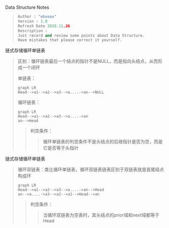 Data Structure Notes

> ```c++
> Author : "ebxeax"
> Version : 1.0
> Refresh Date 2020.11.26
> Description : 
> Just record and review some points about Data Structure.
> Have mistakes that please correct it yourself.
> ```
<!--more-->
链式存储循环单链表

> 区别：循环链表最后一个结点的指针不是NULL，而是指向头结点，从而形成一个闭环
>
> 单链表：
>
> ```mermaid
> graph LR
> Head-->a1-->a2-->a3-->a....->an-->NULL
> ```
>
> 循环链表：
>
> ```mermaid
> graph LR
> Head-->a1-->a2-->a3-->a....->an
> an-->Head
> ```
>
> > 判空条件：
> >
> > > 循环单链表的判空条件不是头结点的后继指针是否为空，而是它是否等于头指针

链式存储循环单链表

> 循环双链表：类比循环单链表，循环双链表链表区别于双链表就是首尾结点构成环
>
> ```mermaid
> graph LR
> Head-->a1-->a2-->a3-->a....->an-->Head
> an-->a....->a3-->a2-->a1-->Head-->an
> 
> ```
>
> > 判空条件：
> >
> > > 当循环双链表为空表时，其头结点的prior域和next域都等于Head


